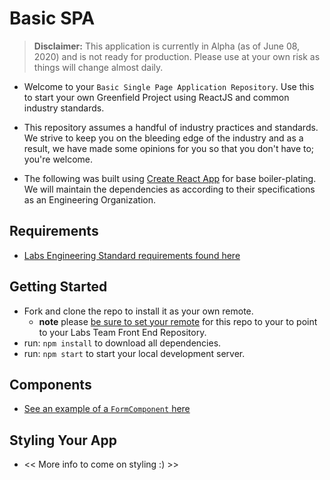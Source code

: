 # Basic SPA

> **Disclaimer:** This application is currently in Alpha (as of June 08, 2020) and is not ready for production. Please use at your own risk as things will change almost daily.

- Welcome to your `Basic Single Page Application Repository`. Use this to start your own Greenfield Project using ReactJS and common industry standards.

- This repository assumes a handful of industry practices and standards. We strive to keep you on the bleeding edge of the industry and as a result, we have made some opinions for you so that you don't have to; you're welcome.

- The following was built using [Create React App](https://reactjs.org/docs/create-a-new-react-app.html) for base boiler-plating. We will maintain the dependencies as according to their specifications as an Engineering Organization.

## Requirements

- [Labs Engineering Standard requirements found here](https://labs.lambdaschool.com/topics/node-js/)

## Getting Started

- Fork and clone the repo to install it as your own remote.
  - **note** please [be sure to set your remote](https://help.github.jp/enterprise/2.11/user/articles/changing-a-remote-s-url/) for this repo to your to point to your Labs Team Front End Repository.
- run: `npm install` to download all dependencies.
- run: `npm start` to start your local development server.

## Components

- [See an example of a `FormComponent` here](./src/components/FormComponent/README.md)

## Styling Your App

- << More info to come on styling :) >>
